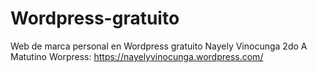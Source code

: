 # Wordpress-gratuito
Web de marca personal en Wordpress gratuito
Nayely Vinocunga 
2do A Matutino 
Worpress: https://nayelyvinocunga.wordpress.com/
